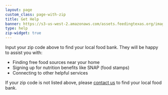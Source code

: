 ```yaml
---
layout: page
custom_class: page-with-zip
title: Get Help
banner: https://s3-us-west-2.amazonaws.com/assets.feedingtexas.org/images/banners/banner-04.jpg
type: help
zip-widget: true
---
```

Input your zip code above to find your local food bank. They will be happy to assist you with:

* Finding free food sources near your home 
* Signing up for nutrition benefits like SNAP (food stamps)
* Connecting to other helpful services

If your zip code is not listed above, please [contact us](about/contact.html) to find your local food bank.
